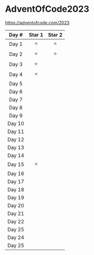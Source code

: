 # AdventOfCode2023

https://adventofcode.com/2023

| Day #  | Star 1 | Star 2 |
| :----: | :----: | :----: |
| Day 1  |   ⭐   |   ⭐   |
| Day 2  |   ⭐   |   ⭐   |
| Day 3  |   ⭐   |        |
| Day 4  |   ⭐   |        |
| Day 5  |        |        |
| Day 6  |        |        |
| Day 7  |        |        |
| Day 8  |        |        |
| Day 9  |        |        |
| Day 10 |        |        |
| Day 11 |        |        |
| Day 12 |        |        |
| Day 13 |        |        |
| Day 14 |        |        |
| Day 15 |   ⭐   |        |
| Day 16 |        |        |
| Day 17 |        |        |
| Day 18 |        |        |
| Day 19 |        |        |
| Day 20 |        |        |
| Day 21 |        |        |
| Day 22 |        |        |
| Day 25 |        |        |
| Day 24 |        |        |
| Day 25 |        |        |
